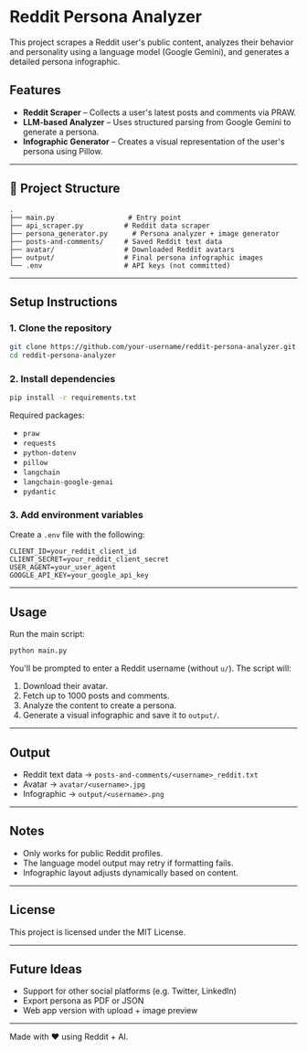 # Reddit Persona Analyzer

This project scrapes a Reddit user's public content, analyzes their behavior and personality using a language model (Google Gemini), and generates a detailed persona infographic.

##  Features

-  **Reddit Scraper** – Collects a user's latest posts and comments via PRAW.
-  **LLM-based Analyzer** – Uses structured parsing from Google Gemini to generate a persona.
-  **Infographic Generator** – Creates a visual representation of the user's persona using Pillow.

---

## 📁 Project Structure

```
.
├── main.py                  # Entry point
├── api_scraper.py          # Reddit data scraper
├── persona_generator.py      # Persona analyzer + image generator
├── posts-and-comments/     # Saved Reddit text data
├── avatar/                 # Downloaded Reddit avatars
├── output/                 # Final persona infographic images
└── .env                    # API keys (not committed)
```

---

##  Setup Instructions

### 1. Clone the repository

```bash
git clone https://github.com/your-username/reddit-persona-analyzer.git
cd reddit-persona-analyzer
```

### 2. Install dependencies

```bash
pip install -r requirements.txt
```

Required packages:

- `praw`
- `requests`
- `python-dotenv`
- `pillow`
- `langchain`
- `langchain-google-genai`
- `pydantic`

### 3. Add environment variables

Create a `.env` file with the following:

```
CLIENT_ID=your_reddit_client_id
CLIENT_SECRET=your_reddit_client_secret
USER_AGENT=your_user_agent
GOOGLE_API_KEY=your_google_api_key
```

---

##  Usage

Run the main script:

```bash
python main.py
```

You'll be prompted to enter a Reddit username (without `u/`). The script will:

1. Download their avatar.
2. Fetch up to 1000 posts and comments.
3. Analyze the content to create a persona.
4. Generate a visual infographic and save it to `output/`.

---

##  Output

- Reddit text data → `posts-and-comments/<username>_reddit.txt`
- Avatar → `avatar/<username>.jpg`
- Infographic → `output/<username>.png`

---

##  Notes

- Only works for public Reddit profiles.
- The language model output may retry if formatting fails.
- Infographic layout adjusts dynamically based on content.

---

##  License

This project is licensed under the MIT License.

---

##  Future Ideas

- Support for other social platforms (e.g. Twitter, LinkedIn)
- Export persona as PDF or JSON
- Web app version with upload + image preview

---

Made with ❤️ using Reddit + AI.

